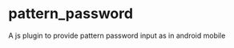 pattern_password
================

A js plugin to provide pattern password input as in android mobile
